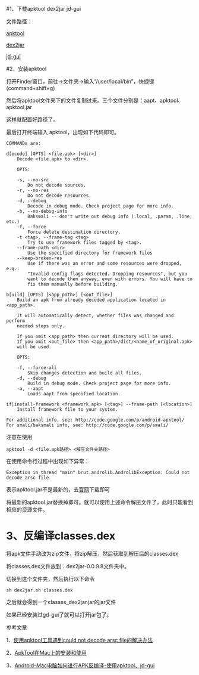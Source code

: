 #1、下载apktool dex2jar jd-gui

文件路径：

[apktool](反编译文件/apktool)

[dex2jar](反编译文件/dex2jar-0.0.9.8)

[jd-gui](反编译文件/jd-gui.dmg)

#2、安装apktool

打开Finder窗口，前往->文件夹->输入“/user/local/bin”，快捷键(command+shift+g)

然后将apktool文件夹下的文件复制过来。三个文件分别是：aapt、apktool、apktool.jar

这样就配置好路径了。

最后打开终端输入 apktool，出现如下代码即可。

	COMMANDs are:

    d[ecode] [OPTS] <file.apk> [<dir>]
        Decode <file.apk> to <dir>.

        OPTS:

        -s, --no-src
            Do not decode sources.
        -r, --no-res
            Do not decode resources.
        -d, --debug
            Decode in debug mode. Check project page for more info.
        -b, --no-debug-info
            Baksmali -- don't write out debug info (.local, .param, .line, etc.)
        -f, --force
            Force delete destination directory.
        -t <tag>, --frame-tag <tag>
            Try to use framework files tagged by <tag>.
        --frame-path <dir>
            Use the specified directory for framework files
        --keep-broken-res
            Use if there was an error and some resources were dropped, e.g.:
            "Invalid config flags detected. Dropping resources", but you
            want to decode them anyway, even with errors. You will have to
            fix them manually before building.

    b[uild] [OPTS] [<app_path>] [<out_file>]
        Build an apk from already decoded application located in <app_path>.

        It will automatically detect, whether files was changed and perform
        needed steps only.

        If you omit <app_path> then current directory will be used.
        If you omit <out_file> then <app_path>/dist/<name_of_original.apk>
        will be used.

        OPTS:

        -f, --force-all
            Skip changes detection and build all files.
        -d, --debug
            Build in debug mode. Check project page for more info.
        -a, --aapt
            Loads aapt from specified location.

    if|install-framework <framework.apk> [<tag>] --frame-path [<location>] 
        Install framework file to your system.

	For additional info, see: http://code.google.com/p/android-apktool/
	For smali/baksmali info, see: http://code.google.com/p/smali/

注意在使用
	
	apktool -d <file.apk路径> <解压文件夹路径>

在使用命令行过程中出现如下异常：
	
	Exception in thread "main" brut.androlib.AndrolibException: Could not decode arsc file

表示apktool.jar不是最新的，去[官网](http://ibotpeaches.github.io/Apktool/)下载即可

将最新的apktool.jar替换掉即可。就可以使用上述命令解压文件了，此时只能看到相应的资源文件。


# 3、反编译classes.dex

将apk文件手动改为zip文件，将zip解压，然后获取到解压后的classes.dex

将classes.dex文件放到：dex2jar-0.0.9.8文件夹中。

切换到这个文件夹，然后执行以下命令
	
	sh dex2jar.sh classes.dex

之后就会得到一个classes_dex2jar.jar的jar文件

如果已经安装过gd-gui了就可以打开jar包了。


参考文章

1、[使用apktool工具遇到could not decode arsc file的解决办法](http://www.sxrczx.com/pages/www.cnblogs.com/sage-blog/p/4323049.html)

2、[ApkTool在Mac上的安装和使用](http://blog.csdn.net/wirelessqa/article/details/8997168)

3、[Android-Mac电脑如何进行APK反编译-使用apktool、jd-gui](http://blog.csdn.net/hanhailong726188/article/details/42368295)

